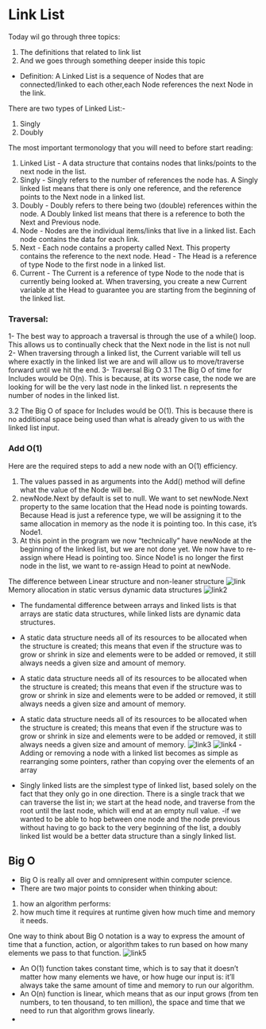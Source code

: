 # Link List

Today wil go through three topics:
1. The definitions that related to link list
2. And we goes through something deeper inside this topic 

 - Definition: A Linked List is a sequence of Nodes that are connected/linked to each other,each Node references the next Node in the link.

 There are two types of Linked List:-
 1. Singly 
 2. Doubly

 The most important termonology that you will need to before start reading:
 1. Linked List - A data structure that contains nodes that links/points to the next node in the list.
2. Singly - Singly refers to the number of references the node has. A Singly linked list means that there is only one reference, and the reference points to the Next node in a linked list.
3. Doubly - Doubly refers to there being two (double) references within the node. A Doubly linked list means that there is a reference to both the Next and Previous node.
4. Node - Nodes are the individual items/links that live in a linked list. Each node contains the data for each link.
5. Next - Each node contains a property called Next. This property contains the reference to the next node.
Head - The Head is a reference of type Node to the first node in a linked list.
6. Current - The Current is a reference of type Node to the node that is currently being looked at. When traversing, you create a new Current variable at the Head to guarantee you are starting from the beginning of the linked list.

### Traversal:
1- The best way to approach a traversal is through the use of a while() loop. This allows us to continually check that the Next node in the list is not null
2- When traversing through a linked list, the Current variable will tell us where exactly in the linked list we are and will allow us to move/traverse forward until we hit the end.
3- Traversal Big O
3.1 The Big O of time for Includes would be O(n). This is because, at its worse case, the node we are looking for will be the very last node in the linked list. n represents the number of nodes in the linked list.

3.2 The Big O of space for Includes would be O(1). This is because there is no additional space being used than what is already given to us with the linked list input.

### Add O(1)

Here are the required steps to add a new node with an O(1) efficiency.

1. The values passed in as arguments into the Add() method will define what the value of the Node will be.
2. newNode.Next by default is set to null. We want to set newNode.Next property to the same location that the Head node is pointing towards. Because Head is just a reference type, we will be assigning it to the same allocation in memory as the node it is pointing too. In this case, it’s Node1.
3. At this point in the program we now “technically” have newNode at the beginning of the linked list, but we are not done yet. We now have to re-assign where Head is pointing too. Since Node1 is no longer the first node in the list, we want to re-assign Head to point at newNode.

The difference between Linear structure and non-leaner structure
![link](https://miro.medium.com/max/700/1*Xokk6XOjWyIGCBujkJsCzQ.jpeg)
Memory allocation in static versus dynamic data structures
![link2](https://miro.medium.com/max/700/1*G43FVT5xJ1n1QDKVNZUxXQ.jpeg)
- The fundamental difference between arrays and linked lists is that arrays are static data structures, while linked lists are dynamic data structures.
- A static data structure needs all of its resources to be allocated when the structure is created; this means that even if the structure was to grow or shrink in size and elements were to be added or removed, it still always needs a given size and amount of memory. 
- A static data structure needs all of its resources to be allocated when the structure is created; this means that even if the structure was to grow or shrink in size and elements were to be added or removed, it still always needs a given size and amount of memory. 
- A static data structure needs all of its resources to be allocated when the structure is created; this means that even if the structure was to grow or shrink in size and elements were to be added or removed, it still always needs a given size and amount of memory. 
![link3](https://miro.medium.com/max/700/1*K0_eV07tJtKQSVGKfP18bw.jpeg)
![link4](https://miro.medium.com/max/700/1*AeMDLFUjR0w0J4n8CP4H6g.jpeg)
-Adding or removing a node with a linked list becomes as simple as rearranging some pointers, rather than copying over the elements of an array

- Singly linked lists are the simplest type of linked list, based solely on the fact that they only go in one direction. There is a single track that we can traverse the list in; we start at the head node, and traverse from the root until the last node, which will end at an empty null value.
-if we wanted to be able to hop between one node and the node previous without having to go back to the very beginning of the list, a doubly linked list would be a better data structure than a singly linked list.

## Big O
- Big O is really all over and omnipresent within computer science.
- There are two major points to consider when thinking about:
1. how an algorithm performs: 
2. how much time it requires at runtime given how much time and memory it needs.

One way to think about Big O notation is a way to express the amount of time that a function, action, or algorithm takes to run based on how many elements we pass to that function.
![link5](https://miro.medium.com/max/500/1*FC0XX0-9Vx7yCS0dTS2Zrw.jpeg)

- An O(1) function takes constant time, which is to say that it doesn’t matter how many elements we have, or how huge our input is: it’ll always take the same amount of time and memory to run our algorithm.
- An O(n) function is linear, which means that as our input grows (from ten numbers, to ten thousand, to ten million), the space and time that we need to run that algorithm grows linearly.
- 